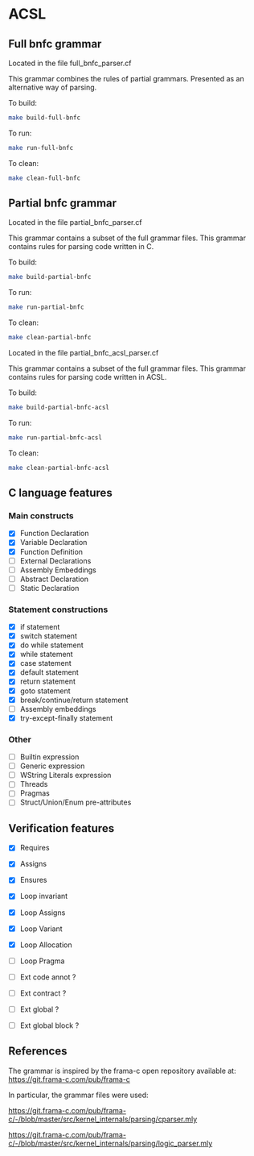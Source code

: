 # ACSL

## Full bnfc grammar

Located in the file full_bnfc_parser.cf

This grammar combines the rules of partial grammars. Presented as an alternative way of parsing.

To build:

```sh
make build-full-bnfc
```

To run:

```sh
make run-full-bnfc
```

To clean:

```sh
make clean-full-bnfc
```

## Partial bnfc grammar

Located in the file partial_bnfc_parser.cf

This grammar contains a subset of the full grammar files. This grammar contains rules for parsing code written in C.

To build:

```sh
make build-partial-bnfc
```

To run:

```sh
make run-partial-bnfc
```

To clean:

```sh
make clean-partial-bnfc
```


Located in the file partial_bnfc_acsl_parser.cf

This grammar contains a subset of the full grammar files. This grammar contains rules for parsing code written in ACSL.

To build:

```sh
make build-partial-bnfc-acsl
```

To run:

```sh
make run-partial-bnfc-acsl
```

To clean:

```sh
make clean-partial-bnfc-acsl
```

## C language features

### Main constructs

- [x] Function Declaration
- [x] Variable Declaration
- [x] Function Definition
- [ ] External Declarations
- [ ] Assembly Embeddings
- [ ] Abstract Declaration
- [ ] Static Declaration

### Statement constructions

- [x] if statement
- [x] switch statement
- [x] do while statement
- [x] while statement
- [x] case statement
- [x] default statement
- [x] return statement
- [x] goto statement
- [x] break/continue/return statement
- [ ] Assembly embeddings
- [x] try-except-finally statement

### Other
- [ ] Builtin expression
- [ ] Generic expression
- [ ] WString Literals expression
- [ ] Threads
- [ ] Pragmas
- [ ] Struct/Union/Enum pre-attributes

## Verification features

- [x] Requires
- [x] Assigns
- [x] Ensures
- [x] Loop invariant
- [x] Loop Assigns
- [x] Loop Variant
- [x] Loop Allocation
- [ ] Loop Pragma
- [ ] Ext code annot ?
- [ ] Ext contract ?
- [ ] Ext global ?
- [ ] Ext global block ?



## References

The grammar is inspired by the frama-c open repository available at:  
https://git.frama-c.com/pub/frama-c 

In particular, the grammar files were used: 

https://git.frama-c.com/pub/frama-c/-/blob/master/src/kernel_internals/parsing/cparser.mly

https://git.frama-c.com/pub/frama-c/-/blob/master/src/kernel_internals/parsing/logic_parser.mly
